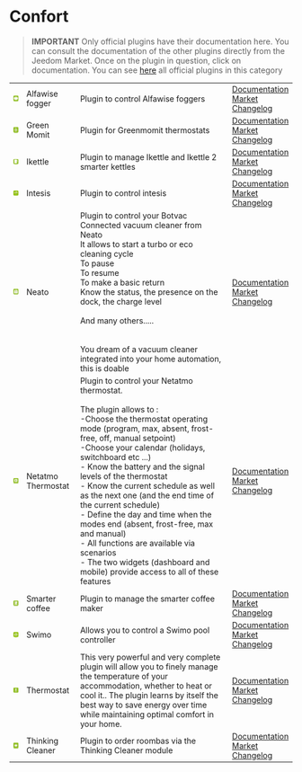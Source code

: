 
# Confort


>**IMPORTANT**
>Only official plugins have their documentation here. You can consult the documentation of the other plugins directly from the Jeedom Market. Once on the plugin in question, click on documentation.
>You can see [here](https://market.jeedom.com/index.php?v=d&p=market&type=plugin&categorie=wellness) all official plugins in this category


| | | | |
|--- | --- | --- | ---|
|<img src="alfawiseumist/alfawiseumist_icon.png" class="pluginLogo" width="100" />|Alfawise fogger|Plugin to control Alfawise foggers|[Documentation](alfawiseumist/index)<br/>[Market](https://market.jeedom.com/index.php?v=d&p=market_display&id=3296)<br/>[Changelog](alfawiseumist/changelog)|
|<img src="greenmomit/greenmomit_icon.png" class="pluginLogo" width="100" />|Green Momit|Plugin for Greenmomit thermostats|[Documentation](greenmomit/index)<br/>[Market](https://market.jeedom.com/index.php?v=d&p=market_display&id=1081)<br/>[Changelog](greenmomit/changelog)|
|<img src="ikettle/ikettle_icon.png" class="pluginLogo" width="100" />|Ikettle|Plugin to manage Ikettle and Ikettle 2 smarter kettles|[Documentation](ikettle/index)<br/>[Market](https://market.jeedom.com/index.php?v=d&p=market_display&id=3297)<br/>[Changelog](ikettle/changelog)|
|<img src="intesis/intesis_icon.png" class="pluginLogo" width="100" />|Intesis|Plugin to control intesis|[Documentation](intesis/index)<br/>[Market](https://market.jeedom.com/index.php?v=d&p=market_display&id=3921)<br/>[Changelog](intesis/changelog)|
|<img src="neato/neato_icon.png" class="pluginLogo" width="100" />|Neato|Plugin to control your Botvac Connected vacuum cleaner from Neato<br/>It allows to start a turbo or eco cleaning cycle<br/>To pause<br/>To resume<br/>To make a basic return<br/>Know the status, the presence on the dock, the charge level <br/><br/>And many others.....<br/><br/><br/>You dream of a vacuum cleaner integrated into your home automation, this is doable<br/>|[Documentation](neato/index)<br/>[Market](https://market.jeedom.com/index.php?v=d&p=market_display&id=2260)<br/>[Changelog](neato/changelog)|
|<img src="netatmoThermostat/netatmoThermostat_icon.png" class="pluginLogo" width="100" />|Netatmo Thermostat|Plugin to control your Netatmo thermostat.<br/><br/>The plugin allows to :<br/>-Choose the thermostat operating mode (program, max, absent, frost-free, off, manual setpoint)<br/>-Choose your calendar (holidays, switchboard etc ...)<br/>- Know the battery and the signal levels of the thermostat<br/>- Know the current schedule as well as the next one (and the end time of the current schedule)<br/>- Define the day and time when the modes end (absent, frost-free, max and manual)<br/>- All functions are available via scenarios<br/>- The two widgets (dashboard and mobile) provide access to all of these features|[Documentation](netatmoThermostat/index)<br/>[Market](https://market.jeedom.com/index.php?v=d&p=market_display&id=1969)<br/>[Changelog](netatmoThermostat/changelog)|
|<img src="smartercoffee/smartercoffee_icon.png" class="pluginLogo" width="100" />|Smarter coffee|Plugin to manage the smarter coffee maker|[Documentation](smartercoffee/index)<br/>[Market](https://market.jeedom.com/index.php?v=d&p=market_display&id=2285)<br/>[Changelog](smartercoffee/changelog)|
|<img src="swimo/swimo_icon.png" class="pluginLogo" width="100" />|Swimo|Allows you to control a Swimo pool controller|[Documentation](swimo/index)<br/>[Market](https://market.jeedom.com/index.php?v=d&p=market_display&id=3747)<br/>[Changelog](swimo/changelog)|
|<img src="thermostat/thermostat_icon.png" class="pluginLogo" width="100" />|Thermostat|This very powerful and very complete plugin will allow you to finely manage the temperature of your accommodation, whether to heat or cool it.. The plugin learns by itself the best way to save energy over time while maintaining optimal comfort in your home.|[Documentation](thermostat/index)<br/>[Market](https://market.jeedom.com/index.php?v=d&p=market_display&id=77)<br/>[Changelog](thermostat/changelog)|
|<img src="thinkingCleaner/thinkingCleaner_icon.png" class="pluginLogo" width="100" />|Thinking Cleaner|Plugin to order roombas via the Thinking Cleaner module|[Documentation](thinkingCleaner/index)<br/>[Market](https://market.jeedom.com/index.php?v=d&p=market_display&id=1712)<br/>[Changelog](thinkingCleaner/changelog)|

